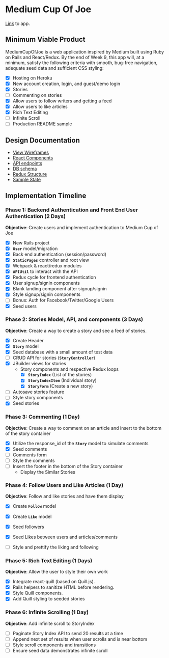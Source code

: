 # Medium Cup Of Joe
[Link](medium-cup-of-joe.com/) to app.
## Minimum Viable Product
MediumCupOfJoe is a web application inspired by Medium built using Ruby on Rails and React/Redux. By the end of Week 9, this app will, at a minimum, satisfy the following criteria with smooth, bug-free navigation, adequate seed data and sufficient CSS styling:

- [x] Hosting on Heroku
- [x] New account creation, login, and guest/demo login
- [x] Stories
- [ ] Commenting on stories
- [x] Allow users to follow writers and getting a feed
- [x] Allow users to like articles
- [x] Rich Text Editing
- [ ] Infinite Scroll
- [ ] Production README sample

## Design Documentation
* [View Wireframes][wireframes]
* [React Components][components]
* [API endpoints][api-endpoints]
* [DB schema][schema]
* [Redux Structure][redux-structure]
* [Sample State][sample-state]

[wireframes]: wireframes/
[components]: component-heirarchy.md
[redux-structure]: redux-structure.md
[sample-state]: sample-state.md
[api-endpoints]: api-endpoints.md
[schema]: schema.md

## Implementation Timeline
### Phase 1: Backend Authentication and Front End User Authentication (2 Days)
**Objective**: Create users and implement authentication to Medium Cup of Joe
- [x] New Rails project
- [x] **`User`** model/migration
- [x] Back end authentication (session/password)
- [x] **`StaticPages`** controller and root view
- [x] Webpack & react/redux modules
- [x] **`APIUtil`** to interact with the API
- [x] Redux cycle for frontend authentication
- [x] User signup/signin components
- [x] Blank landing component after signup/signin
- [x] Style signup/signin components
- [ ] Bonus: Auth for Facebook/Twitter/Google Users
- [x] Seed users

### Phase 2: Stories Model, API, and components (3 Days)
**Objective**: Create a way to create a story and see a feed of stories.
- [x] Create Header
- [x] **`Story`** model
- [x] Seed database with a small amount of test data
- [ ] CRUD API for stories (**`StoryController`**)
- [x] JBuilder views for stories
  * Story components and respective Redux loops
    - [x] **`StoryIndex`** (List of the stories)
    - [x] **`StoryIndexItem`** (Individual story)
    - [x] **`StoryForm`** (Create a new story)
- [ ] Autosave stories feature
- [ ] Style story components
- [x] Seed stories

### Phase 3: Commenting (1 Day)
**Objective**: Create a way to comment on an article and insert to the bottom of the story container
- [x] Utilize the response_id of the **`Story`** model to simulate comments
- [x] Seed comments
- [ ] Comments form
- [ ] Style the comments
- [ ] Insert the footer in the bottom of the Story container
  * Display the Similar Stories

### Phase 4: Follow Users and Like Articles (1 Day)
**Objective**: Follow and like stories and have them display
- [x] Create **`Follow`** model
- [x] Create **`Like`** model
- [x] Seed followers
- [x] Seed Likes between users and articles/comments
- [ ] Style and prettify the liking and following


### Phase 5: Rich Text Editing (1 Days)
**Objective**: Allow the user to style their own work
- [x] Integrate react-quill (based on Quill.js).
- [x] Rails helpers to sanitize HTML before rendering.
- [x] Style Quill components.
- [x] Add Quill styling to seeded stories

### Phase 6: Infinite Scrolling (1 Day)
**Objective**: Add infinite scroll to StoryIndex
- [ ] Paginate Story Index API to send 20 results at a time
- [ ] Append next set of results when user scrolls and is near bottom
- [ ] Style scroll components and transitions
- [ ] Ensure seed data demonstrates infinite scroll
